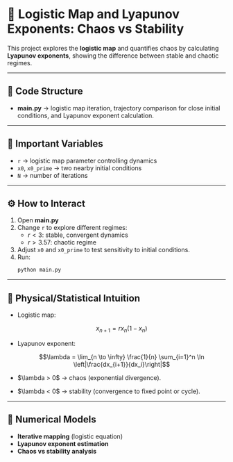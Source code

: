 
# 🔀 Logistic Map and Lyapunov Exponents: Chaos vs Stability

This project explores the **logistic map** and quantifies chaos by calculating **Lyapunov exponents**, showing the difference between stable and chaotic regimes.

---

## 📂 Code Structure
- **main.py** → logistic map iteration, trajectory comparison for close initial conditions, and Lyapunov exponent calculation.

---

## 🔑 Important Variables
- `r` → logistic map parameter controlling dynamics  
- `x0`, `x0_prime` → two nearby initial conditions  
- `N` → number of iterations  

---

## ⚙️ How to Interact
1. Open **main.py**  
2. Change `r` to explore different regimes:
   - $r < 3$: stable, convergent dynamics  
   - $r > 3.57$: chaotic regime  
3. Adjust `x0` and `x0_prime` to test sensitivity to initial conditions.  
4. Run:
   ```bash
   python main.py

---

## 🧠 Physical/Statistical Intuition

* Logistic map:


   $$x_{n+1} = r x_n (1 - x_n)$$


* Lyapunov exponent:


  $$\lambda = \lim_{n \to \infty} \frac{1}{n} \sum_{i=1}^n \ln \left|\frac{dx_{i+1}}{dx_i}\right|$$

* \$\lambda > 0\$ → chaos (exponential divergence).

* \$\lambda < 0\$ → stability (convergence to fixed point or cycle).

---

## 🧮 Numerical Models

* **Iterative mapping** (logistic equation)
* **Lyapunov exponent estimation**
* **Chaos vs stability analysis**

